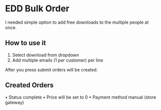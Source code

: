 # EDD Bulk Order

I needed simple option to add free downloads to the multiple people at once. 



## How to use it

1. Select download from dropdown
2. Add multiple emails (1 per customer) per line

After you press submit orders will be created. 

## Created Orders 

• Status complete
• Price will be set to 0
• Payment method manual (store gateway)